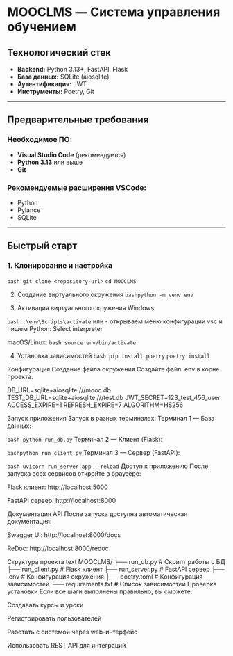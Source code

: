 # MOOCLMS — Система управления обучением

## Технологический стек
- **Backend:** Python 3.13+, FastAPI, Flask
- **База данных:** SQLite (aiosqlite)
- **Аутентификация:** JWT
- **Инструменты:** Poetry, Git

---

## Предварительные требования

### Необходимое ПО:
- **Visual Studio Code** (рекомендуется)
- **Python 3.13** или выше
- **Git**

### Рекомендуемые расширения VSCode:
- Python
- Pylance
- SQLite
---

## Быстрый старт

### 1. Клонирование и настройка
```bash git clone <repository-url>``` 
```cd MOOCLMS```

2. Создание виртуального окружения
```bashpython -m venv env```

3. Активация виртуального окружения
Windows:

```bash .\env\Scripts\activate```
или - открываем меню конфигурации vsc и пишем Python: Select interpreter 

macOS/Linux:
```bash source env/bin/activate```

4. Установка зависимостей
```bash pip install poetry```
```poetry install```

Конфигурация
Создание файла окружения
Создайте файл .env в корне проекта:

DB_URL=sqlite+aiosqlite:///mooc.db
TEST_DB_URL=sqlite+aiosqlite:///test.db
JWT_SECRET=123_test_456_user
ACCESS_EXPIRE=1
REFRESH_EXPIRE=7
ALGORITHM=HS256

Запуск приложения
Запуск в разных терминалах:
Терминал 1 — База данных:

```bash python run_db.py```
Терминал 2 — Клиент (Flask):

```bashpython run_client.py```
Терминал 3 — Сервер (FastAPI):

```bash uvicorn run_server:app --reload```
Доступ к приложению
После запуска всех сервисов откройте в браузере:

Flask клиент: http://localhost:5000

FastAPI сервер: http://localhost:8000

Документация API
После запуска доступна автоматическая документация:

Swagger UI: http://localhost:8000/docs

ReDoc: http://localhost:8000/redoc

Структура проекта
text
MOOCLMS/
├── run_db.py          # Скрипт работы с БД
├── run_client.py      # Flask клиент
├── run_server.py      # FastAPI сервер
├── .env              # Конфигурация окружения
├── poetry.toml       # Конфигурация зависимостей
└── requirements.txt  # Список зависимостей
Проверка установки
Если все шаги выполнены правильно, вы сможете:

Создавать курсы и уроки

Регистрировать пользователей

Работать с системой через web-интерфейс

Использовать REST API для интеграций